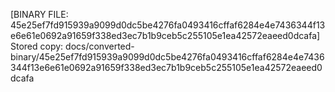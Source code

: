 [BINARY FILE: 45e25ef7fd915939a9099d0dc5be4276fa0493416cffaf6284e4e7436344f13e6e61e0692a91659f338ed3ec7b1b9ceb5c255105e1ea42572eaeed0dcafa]
Stored copy: docs/converted-binary/45e25ef7fd915939a9099d0dc5be4276fa0493416cffaf6284e4e7436344f13e6e61e0692a91659f338ed3ec7b1b9ceb5c255105e1ea42572eaeed0dcafa
